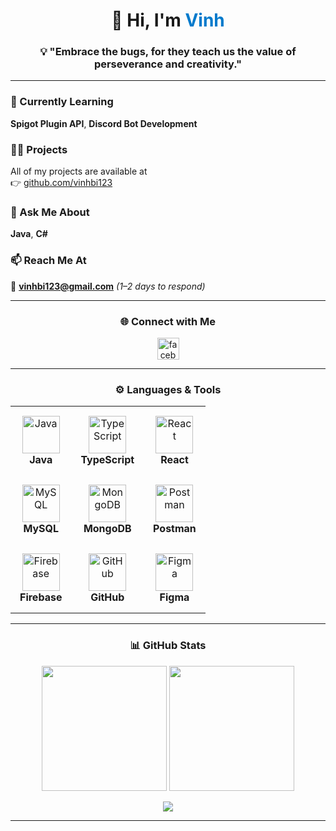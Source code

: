 <h1 align="center">
  👋 Hi, I'm <span style="color:#007ACC;">Vinh</span>
</h1>

<h3 align="center">
  💡 "Embrace the bugs, for they teach us the value of perseverance and creativity."
</h3>

---

### 🌱 Currently Learning
**Spigot Plugin API**, **Discord Bot Development**

### 👨‍💻 Projects
All of my projects are available at  
👉 [github.com/vinhbi123](https://github.com/vinhbi123)

### 💬 Ask Me About
**Java**, **C#**

### 📫 Reach Me At
📧 **vinhbi123@gmail.com** *(1–2 days to respond)*

---

<h3 align="center">🌐 Connect with Me</h3>
<p align="center">
  <a href="https://www.facebook.com/bi.vinh.505" target="_blank">
    <img src="https://raw.githubusercontent.com/rahuldkjain/github-profile-readme-generator/master/src/images/icons/Social/facebook.svg" alt="facebook" height="35" width="35" />
  </a>
</p>

---

<h3 align="center">⚙️ Languages & Tools</h3>

<div align="center">
  <table style="border-collapse: collapse; text-align: center;">
    <tr>
      <td style="padding: 15px;">
        <img src="https://techstack-generator.vercel.app/java-icon.svg" width="60" height="60" alt="Java" /><br>
        <b>Java</b>
      </td>
      <td style="padding: 15px;">
        <img src="https://techstack-generator.vercel.app/ts-icon.svg" width="60" height="60" alt="TypeScript" /><br>
        <b>TypeScript</b>
      </td>
      <td style="padding: 15px;">
        <img src="https://techstack-generator.vercel.app/react-icon.svg" width="60" height="60" alt="React" /><br>
        <b>React</b>
      </td>
    </tr>
    <tr>
      <td style="padding: 15px;">
        <img src="https://techstack-generator.vercel.app/mysql-icon.svg" width="60" height="60" alt="MySQL" /><br>
        <b>MySQL</b>
      </td>
      <td style="padding: 15px;">
        <img src="https://i.giphy.com/media/v1.Y2lkPTc5MGI3NjExeXBtaDFudHZkcjVzYnNwbDdjaXMydGZvN3c2MWljODd2d2x6Yzh6eSZlcD12MV9pbnRlcm5hbF9naWZfYnlfaWQmY3Q9cw/tAjb5pyCEBhEb8jWxC/giphy.gif" width="60" height="60" alt="MongoDB" /><br>
        <b>MongoDB</b>
      </td>
      <td style="padding: 15px;">
        <img src="https://skillicons.dev/icons?i=postman" width="60" height="60" alt="Postman" /><br>
        <b>Postman</b>
      </td>
    </tr>
    <tr>
      <td style="padding: 15px;">
        <img src="https://www.gstatic.com/devrel-devsite/prod/v1698cdd3153b47734bb6d9d8688c4490898207543be76b2c5805f109c27c7695/firebase/images/touchicon-180.png" width="60" height="60" alt="Firebase" /><br>
        <b>Firebase</b>
      </td>
      <td style="padding: 15px;">
        <img src="https://techstack-generator.vercel.app/github-icon.svg" width="60" height="60" alt="GitHub" /><br>
        <b>GitHub</b>
      </td>
      <td style="padding: 15px;">
        <img src="https://skillicons.dev/icons?i=figma" width="60" height="60" alt="Figma" /><br>
        <b>Figma</b>
      </td>
    </tr>
  </table>
</div>

---

<h3 align="center">📊 GitHub Stats</h3>

<div align="center">
  <img height="200" src="https://github-readme-stats.vercel.app/api?username=vinhbi123&hide_border=true&theme=transparent&show_icons=true&include_all_commits=true&title_color=007ACC&icon_color=007ACC&text_color=007ACC" />
  <img height="200" src="https://github-readme-stats.vercel.app/api/top-langs?username=vinhbi123&hide_border=true&theme=transparent&layout=compact&langs_count=8&card_width=320&title_color=007ACC&text_color=007ACC" />
</div>

<p align="center">
  <img src="https://github-readme-streak-stats.herokuapp.com/?user=vinhbi123&theme=transparent&hide_border=true&ring=FF6B00&fire=FF6B00&currStreakLabel=FF6B00&currStreakNum=FF6B00&sideLabels=FF6B00&sideNums=FF6B00" />
</p>

---

<style>
  table td {
    transition: all 0.3s ease;
    border-radius: 12px;
  }
  table td:hover {
    transform: scale(1.1);
    box-shadow: 0 0 15px rgba(0, 122, 204, 0.4);
    background-color: rgba(0, 122, 204, 0.05);
  }
</style>
